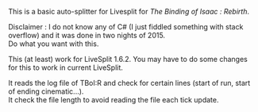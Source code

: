 This is a basic auto-splitter for Livesplit for *The Binding of Isaac : Rebirth*.

Disclaimer : I do not know any of C# (I just fiddled something with stack overflow) and it was done in two nights of 2015.  
Do what you want with this.

This (at least) work for LiveSplit 1.6.2. You may have to do some changes for this to work in current LiveSplit.

It reads the log file of TBoI:R and check for certain lines (start of run, start of ending cinematic...).  
It check the file length to avoid reading the file each tick update.
